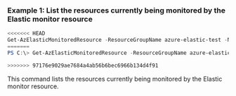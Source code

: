 ### Example 1: List the resources currently being monitored by the Elastic monitor resource
```powershell
<<<<<<< HEAD
Get-AzElasticMonitoredResource -ResourceGroupName azure-elastic-test -Name elastic-pwsh02
=======
PS C:\> Get-AzElasticMonitoredResource -ResourceGroupName azure-elastic-test -Name elastic-pwsh02

>>>>>>> 97176e9029ae7684a4ab56b6bec6966b134d4f91
```

This command lists the resources currently being monitored by the Elastic monitor resource.


